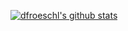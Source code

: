 [![dfroeschl's github stats](https://github-readme-stats.vercel.app/api?username=dfroeschl&count_private=true&show_icons=true)](https://github.com/anuraghazra/github-readme-stats)
